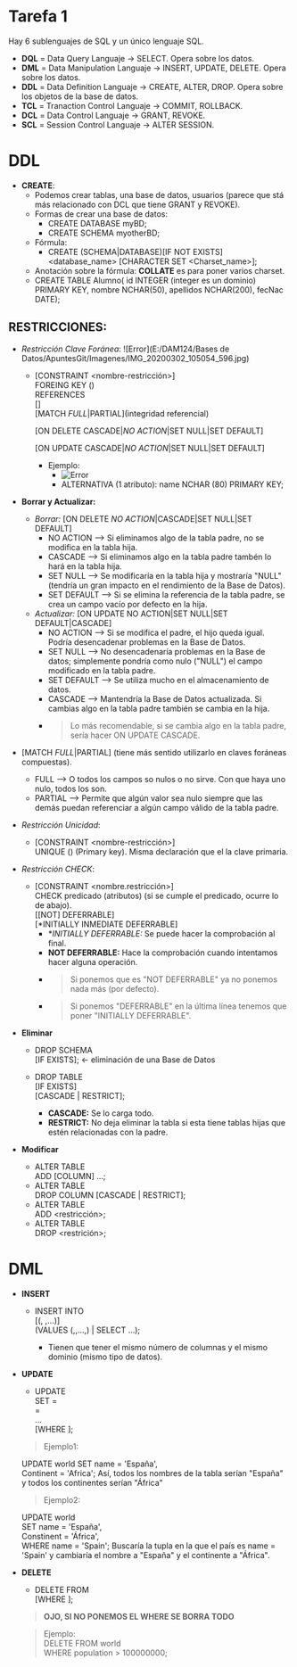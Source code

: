 # Tarefa 1

Hay 6 sublenguajes de SQL y un único lenguaje SQL.
- **DQL** = Data Query Languaje -> SELECT. Opera sobre los datos.
- **DML** = Data Manipulation Languaje -> INSERT, UPDATE, DELETE. Opera sobre los datos.
- **DDL** = Data Definition Languaje -> CREATE, ALTER, DROP. Opera sobre los objetos de la base de datos.
- **TCL** = Tranaction Control Languaje -> COMMIT, ROLLBACK. 
- **DCL** = Data Control Languaje -> GRANT, REVOKE.
- **SCL** = Session Control Languaje -> ALTER SESSION.

# DDL #
- **CREATE**: 
  - Podemos crear tablas, una base de datos, usuarios (parece que stá más relacionado con DCL que tiene GRANT y REVOKE).
  - Formas de crear una base de datos:
    - CREATE DATABASE myBD;
    - CREATE SCHEMA myotherBD;
  - Fórmula:
    - CREATE (SCHEMA|DATABASE)[IF NOT EXISTS] <database_name>
             [CHARACTER SET <Charset_name>];
  - Anotación sobre la fórmula: **COLLATE** es para poner varios charset.
  - CREATE TABLE Alumno(
        id INTEGER (integer es un dominio) PRIMARY KEY,
        nombre NCHAR(50),
        apellidos NCHAR(200),
        fecNac DATE);    
         
## **RESTRICCIONES:**
  - *Restricción Clave Foránea*:
     ![Error](E:/DAM124/Bases de Datos/ApuntesGit/Imagenes/IMG_20200302_105054_596.jpg)
    - [CONSTRAINT <nombre-restricción>]         
        FOREING KEY (<atributos>)          
        REFERENCES <nombre-tabla-referenciada>          
                    [<atributos-refereniados>]          
      [MATCH *FULL*|PARTIAL](integridad referencial)    
              
      [ON DELETE CASCADE|*NO ACTION*|SET NULL|SET DEFAULT]    
            
      [ON UPDATE CASCADE|*NO ACTION*|SET NULL|SET DEFAULT]     

      - Ejemplo: 
        - ![Error](Imagenes/foto2.png)    
        - ALTERNATIVA (1 atributo): name NCHAR (80) PRIMARY KEY;      
        
  - **Borrar y Actualizar:**
    - *Borrar:* [ON DELETE *NO ACTION*|CASCADE|SET NULL|SET DEFAULT]
      - NO ACTION --> Si eliminamos algo de la tabla padre, no se modifica en la tabla hija.  
      - CASCADE --> Si eliminamos algo en la tabla padre tambén lo hará en la tabla hija.  
      - SET NULL --> Se modificaría en la tabla hija y mostraría "NULL" (tendría un gran impacto en el rendimiento de la Base de Datos).  
      - SET DEFAULT --> Si se elimina la referencia de la tabla padre, se crea un campo vacío por defecto en la hija.  
    - *Actualizar:* [ON UPDATE NO ACTION|SET NULL|SET DEFAULT|CASCADE]  
      -  NO ACTION --> Si se modifica el padre, el hijo queda igual. Podría desencadenar problemas en la Base de Datos.  
      -  SET NULL --> No desencadenaría problemas en la Base de datos; simplemente pondría como nulo ("NULL") el campo modificado en la tabla padre.  
      -  SET DEFAULT --> Se utiliza mucho en el almacenamiento de datos.  
      -  CASCADE --> Mantendría la Base de Datos actualizada. Si cambias algo en la tabla padre también se cambia en la hija.  
      - > Lo más recomendable, si se cambia algo en la tabla padre, sería hacer ON UPDATE CASCADE.     
          
  - [MATCH *FULL*|PARTIAL] (tiene más sentido utilizarlo en claves foráneas compuestas).
    - FULL --> O todos los campos so nulos o no sirve. Con que haya uno nulo, todos los son.   
    - PARTIAL --> Permite que algún valor sea nulo siempre que las demás puedan referenciar a algún campo válido de la tabla padre.  
  
  - *Restricción Unicidad*:
    - [CONSTRAINT <nombre-restricción>]     
        UNIQUE (<atributos>)   (Primary key).  Misma declaración que el la clave primaria.

  - *Restricción CHECK*:
    - [CONSTRAINT <nombre.restricción>]   
        CHECK predicado (atributos) (si se cumple el predicado, ocurre lo de abajo).   
      [[NOT] DEFERRABLE]   
      [*INITIALLY INMEDIATE DEFERRABLE]   
      - **INITIALLY DEFERRABLE:* Se puede hacer la comprobación al final.  
      - **NOT DEFERRABLE:** Hace la comprobación cuando intentamos hacer alguna operación.  
      - > Si ponemos que es "NOT DEFERRABLE" ya no ponemos nada más (por defecto).   
      - > Si ponemos "DEFERRABLE" en la última línea tenemos que poner "INITIALLY DEFERRABLE".
  - **Eliminar**
    - DROP SCHEMA   
      [IF EXISTS]<nombre-BD>; <- eliminación de una Base de Datos     

    - DROP TABLE   
      [IF EXISTS] <ombre-tabla>   
      [CASCADE | RESTRICT];   
      - **CASCADE:** Se lo carga todo.
      - **RESTRICT:** No deja eliminar la tabla si esta tiene tablas hijas que estén relacionadas con la padre.
  - **Modificar**
    - ALTER TABLE <nombre-tabla>   
        ADD [COLUMN] <atributo> <dominios>...;      
    - ALTER TABLE <nombre-tabla>    
        DROP COLUMN <atributo> [CASCADE | RESTRICT];      
    - ALTER TABLE <nombre-tabla>   
        ADD <restricción>;      
    - ALTER TABLE <nombre-tabla>     
        DROP <restrición>;    
         
         
        
               
                    
# DML #     

- **INSERT**   
  - INSERT INTO <nombre-tabla>    
    [(<columna1>, <columna2>,...<columna-n>)]      
    (VALUES (<var1>,<var2>,...,<var-n>) | SELECT ...);          
      - Tienen que tener el mismo número de columnas y el mismo dominio (mismo tipo de datos).
    
     
- **UPDATE**
  - UPDATE <nombre-tabla>   
    SET <atributo1> = <var1>      
        <atributo2> = <var2>   
        ...      
    [WHERE <predicado>];      

  > Ejemplo1:   
       
    UPDATE world
    SET name = 'España',     
    Continent = 'Africa';     Así, todos los nombres de la tabla serían "España" y todos los continentes serían "África"      

  > Ejemplo2:  
     
    UPDATE world    
    SET name = 'España',      
    Constinent = 'África',      
    WHERE name = 'Spain';     Buscaría la tupla en la que el país es name = 'Spain' y cambiaría el nombre a "España" y el continente a "África".     
     
     
     
- **DELETE**
  - DELETE FROM <nombre-tabla>    
    [WHERE <predicado>];    
     
  > **OJO, SI NO PONEMOS EL WHERE SE BORRA TODO**   

  > Ejemplo:   
    DELETE FROM world   
    WHERE population > 100000000;
